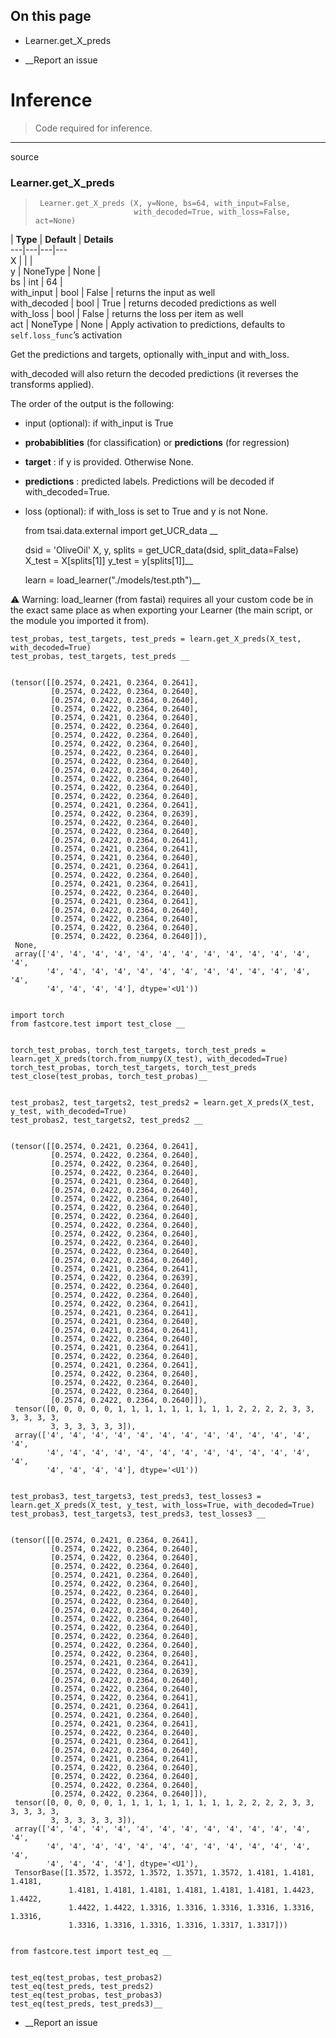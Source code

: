 ## On this page

  * Learner.get_X_preds



  * __Report an issue



# Inference

> Code required for inference.

* * *

source

### Learner.get_X_preds

> 
>      Learner.get_X_preds (X, y=None, bs=64, with_input=False,
>                           with_decoded=True, with_loss=False, act=None)

| **Type** | **Default** | **Details**  
---|---|---|---  
X |  |  |   
y | NoneType | None |   
bs | int | 64 |   
with_input | bool | False | returns the input as well  
with_decoded | bool | True | returns decoded predictions as well  
with_loss | bool | False | returns the loss per item as well  
act | NoneType | None | Apply activation to predictions, defaults to `self.loss_func`’s activation  
  
Get the predictions and targets, optionally with_input and with_loss.

with_decoded will also return the decoded predictions (it reverses the transforms applied).

The order of the output is the following:

  * input (optional): if with_input is True
  * **probabiblities** (for classification) or **predictions** (for regression)
  * **target** : if y is provided. Otherwise None.
  * **predictions** : predicted labels. Predictions will be decoded if with_decoded=True.
  * loss (optional): if with_loss is set to True and y is not None.


    
    
    from tsai.data.external import get_UCR_data __
    
    
    dsid = 'OliveOil'
    X, y, splits = get_UCR_data(dsid, split_data=False)
    X_test = X[splits[1]]
    y_test = y[splits[1]]__
    
    
    learn = load_learner("./models/test.pth")__

⚠️ Warning: load_learner (from fastai) requires all your custom code be in the exact same place as when exporting your Learner (the main script, or the module you imported it from).
    
    
    test_probas, test_targets, test_preds = learn.get_X_preds(X_test, with_decoded=True)
    test_probas, test_targets, test_preds __
    
    
    (tensor([[0.2574, 0.2421, 0.2364, 0.2641],
             [0.2574, 0.2422, 0.2364, 0.2640],
             [0.2574, 0.2422, 0.2364, 0.2640],
             [0.2574, 0.2422, 0.2364, 0.2640],
             [0.2574, 0.2421, 0.2364, 0.2640],
             [0.2574, 0.2422, 0.2364, 0.2640],
             [0.2574, 0.2422, 0.2364, 0.2640],
             [0.2574, 0.2422, 0.2364, 0.2640],
             [0.2574, 0.2422, 0.2364, 0.2640],
             [0.2574, 0.2422, 0.2364, 0.2640],
             [0.2574, 0.2422, 0.2364, 0.2640],
             [0.2574, 0.2422, 0.2364, 0.2640],
             [0.2574, 0.2422, 0.2364, 0.2640],
             [0.2574, 0.2422, 0.2364, 0.2640],
             [0.2574, 0.2421, 0.2364, 0.2641],
             [0.2574, 0.2422, 0.2364, 0.2639],
             [0.2574, 0.2422, 0.2364, 0.2640],
             [0.2574, 0.2422, 0.2364, 0.2640],
             [0.2574, 0.2422, 0.2364, 0.2641],
             [0.2574, 0.2421, 0.2364, 0.2641],
             [0.2574, 0.2421, 0.2364, 0.2640],
             [0.2574, 0.2421, 0.2364, 0.2641],
             [0.2574, 0.2422, 0.2364, 0.2640],
             [0.2574, 0.2421, 0.2364, 0.2641],
             [0.2574, 0.2422, 0.2364, 0.2640],
             [0.2574, 0.2421, 0.2364, 0.2641],
             [0.2574, 0.2422, 0.2364, 0.2640],
             [0.2574, 0.2422, 0.2364, 0.2640],
             [0.2574, 0.2422, 0.2364, 0.2640],
             [0.2574, 0.2422, 0.2364, 0.2640]]),
     None,
     array(['4', '4', '4', '4', '4', '4', '4', '4', '4', '4', '4', '4', '4',
            '4', '4', '4', '4', '4', '4', '4', '4', '4', '4', '4', '4', '4',
            '4', '4', '4', '4'], dtype='<U1'))
    
    
    import torch
    from fastcore.test import test_close __
    
    
    torch_test_probas, torch_test_targets, torch_test_preds = learn.get_X_preds(torch.from_numpy(X_test), with_decoded=True)
    torch_test_probas, torch_test_targets, torch_test_preds
    test_close(test_probas, torch_test_probas)__
    
    
    test_probas2, test_targets2, test_preds2 = learn.get_X_preds(X_test, y_test, with_decoded=True)
    test_probas2, test_targets2, test_preds2 __
    
    
    (tensor([[0.2574, 0.2421, 0.2364, 0.2641],
             [0.2574, 0.2422, 0.2364, 0.2640],
             [0.2574, 0.2422, 0.2364, 0.2640],
             [0.2574, 0.2422, 0.2364, 0.2640],
             [0.2574, 0.2421, 0.2364, 0.2640],
             [0.2574, 0.2422, 0.2364, 0.2640],
             [0.2574, 0.2422, 0.2364, 0.2640],
             [0.2574, 0.2422, 0.2364, 0.2640],
             [0.2574, 0.2422, 0.2364, 0.2640],
             [0.2574, 0.2422, 0.2364, 0.2640],
             [0.2574, 0.2422, 0.2364, 0.2640],
             [0.2574, 0.2422, 0.2364, 0.2640],
             [0.2574, 0.2422, 0.2364, 0.2640],
             [0.2574, 0.2422, 0.2364, 0.2640],
             [0.2574, 0.2421, 0.2364, 0.2641],
             [0.2574, 0.2422, 0.2364, 0.2639],
             [0.2574, 0.2422, 0.2364, 0.2640],
             [0.2574, 0.2422, 0.2364, 0.2640],
             [0.2574, 0.2422, 0.2364, 0.2641],
             [0.2574, 0.2421, 0.2364, 0.2641],
             [0.2574, 0.2421, 0.2364, 0.2640],
             [0.2574, 0.2421, 0.2364, 0.2641],
             [0.2574, 0.2422, 0.2364, 0.2640],
             [0.2574, 0.2421, 0.2364, 0.2641],
             [0.2574, 0.2422, 0.2364, 0.2640],
             [0.2574, 0.2421, 0.2364, 0.2641],
             [0.2574, 0.2422, 0.2364, 0.2640],
             [0.2574, 0.2422, 0.2364, 0.2640],
             [0.2574, 0.2422, 0.2364, 0.2640],
             [0.2574, 0.2422, 0.2364, 0.2640]]),
     tensor([0, 0, 0, 0, 0, 1, 1, 1, 1, 1, 1, 1, 1, 1, 2, 2, 2, 2, 3, 3, 3, 3, 3, 3,
             3, 3, 3, 3, 3, 3]),
     array(['4', '4', '4', '4', '4', '4', '4', '4', '4', '4', '4', '4', '4',
            '4', '4', '4', '4', '4', '4', '4', '4', '4', '4', '4', '4', '4',
            '4', '4', '4', '4'], dtype='<U1'))
    
    
    test_probas3, test_targets3, test_preds3, test_losses3 = learn.get_X_preds(X_test, y_test, with_loss=True, with_decoded=True)
    test_probas3, test_targets3, test_preds3, test_losses3 __
    
    
    (tensor([[0.2574, 0.2421, 0.2364, 0.2641],
             [0.2574, 0.2422, 0.2364, 0.2640],
             [0.2574, 0.2422, 0.2364, 0.2640],
             [0.2574, 0.2422, 0.2364, 0.2640],
             [0.2574, 0.2421, 0.2364, 0.2640],
             [0.2574, 0.2422, 0.2364, 0.2640],
             [0.2574, 0.2422, 0.2364, 0.2640],
             [0.2574, 0.2422, 0.2364, 0.2640],
             [0.2574, 0.2422, 0.2364, 0.2640],
             [0.2574, 0.2422, 0.2364, 0.2640],
             [0.2574, 0.2422, 0.2364, 0.2640],
             [0.2574, 0.2422, 0.2364, 0.2640],
             [0.2574, 0.2422, 0.2364, 0.2640],
             [0.2574, 0.2422, 0.2364, 0.2640],
             [0.2574, 0.2421, 0.2364, 0.2641],
             [0.2574, 0.2422, 0.2364, 0.2639],
             [0.2574, 0.2422, 0.2364, 0.2640],
             [0.2574, 0.2422, 0.2364, 0.2640],
             [0.2574, 0.2422, 0.2364, 0.2641],
             [0.2574, 0.2421, 0.2364, 0.2641],
             [0.2574, 0.2421, 0.2364, 0.2640],
             [0.2574, 0.2421, 0.2364, 0.2641],
             [0.2574, 0.2422, 0.2364, 0.2640],
             [0.2574, 0.2421, 0.2364, 0.2641],
             [0.2574, 0.2422, 0.2364, 0.2640],
             [0.2574, 0.2421, 0.2364, 0.2641],
             [0.2574, 0.2422, 0.2364, 0.2640],
             [0.2574, 0.2422, 0.2364, 0.2640],
             [0.2574, 0.2422, 0.2364, 0.2640],
             [0.2574, 0.2422, 0.2364, 0.2640]]),
     tensor([0, 0, 0, 0, 0, 1, 1, 1, 1, 1, 1, 1, 1, 1, 2, 2, 2, 2, 3, 3, 3, 3, 3, 3,
             3, 3, 3, 3, 3, 3]),
     array(['4', '4', '4', '4', '4', '4', '4', '4', '4', '4', '4', '4', '4',
            '4', '4', '4', '4', '4', '4', '4', '4', '4', '4', '4', '4', '4',
            '4', '4', '4', '4'], dtype='<U1'),
     TensorBase([1.3572, 1.3572, 1.3572, 1.3571, 1.3572, 1.4181, 1.4181, 1.4181,
                 1.4181, 1.4181, 1.4181, 1.4181, 1.4181, 1.4181, 1.4423, 1.4422,
                 1.4422, 1.4422, 1.3316, 1.3316, 1.3316, 1.3316, 1.3316, 1.3316,
                 1.3316, 1.3316, 1.3316, 1.3316, 1.3317, 1.3317]))
    
    
    from fastcore.test import test_eq __
    
    
    test_eq(test_probas, test_probas2)
    test_eq(test_preds, test_preds2)
    test_eq(test_probas, test_probas3)
    test_eq(test_preds, test_preds3)__

  * __Report an issue


